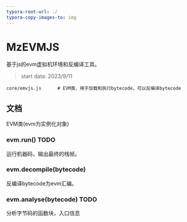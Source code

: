 ```yaml
---
typora-root-url: ./
typora-copy-images-to: img
---
```


# MzEVMJS

基于js的evm虚拟机环境和反编译工具。

> start data: 2023/9/11



```
core/emvjs.js      # EVM类，用于加载和执行bytecode，可以反编译bytecode
```







## 文档

EVM类(evm为实例化对象)

### evm.run()    TODO

运行机器码，输出最终的栈帧。

### evm.decompile(bytecode)

反编译bytecode为evm汇编。

### evm.analyse(bytecode) TODO

分析字节码的函数块，入口信息